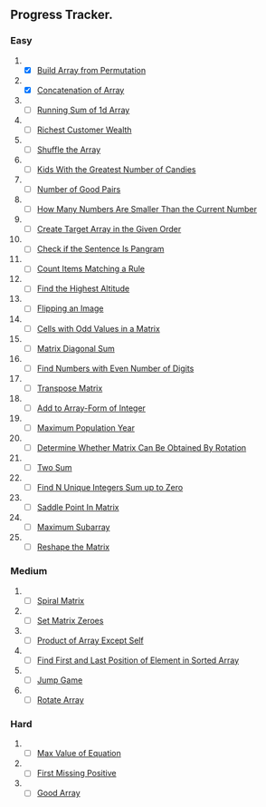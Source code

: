 

## Progress Tracker.

### Easy 

1. -[x] [Build Array from Permutation](https://leetcode.com/problems/build-array-from-permutation/)
2. -[x] [Concatenation of Array](https://leetcode.com/problems/concatenation-of-array/)
3. -[ ] [Running Sum of 1d Array](https://leetcode.com/problems/running-sum-of-1d-array/)
4. -[ ] [Richest Customer Wealth](https://leetcode.com/problems/richest-customer-wealth/)
5. -[ ] [Shuffle the Array](https://leetcode.com/problems/shuffle-the-array/)
6. -[ ] [Kids With the Greatest Number of Candies](https://leetcode.com/problems/kids-with-the-greatest-number-of-candies/)
7. -[ ] [Number of Good Pairs](https://leetcode.com/problems/number-of-good-pairs/)
8. -[ ] [How Many Numbers Are Smaller Than the Current Number](https://leetcode.com/problems/how-many-numbers-are-smaller-than-the-current-number/)
9. -[ ] [Create Target Array in the Given Order](https://leetcode.com/problems/create-target-array-in-the-given-order/)
10. -[ ] [Check if the Sentence Is Pangram](https://leetcode.com/problems/check-if-the-sentence-is-pangram/)
11. -[ ] [Count Items Matching a Rule](https://leetcode.com/problems/count-items-matching-a-rule/)
12. -[ ] [Find the Highest Altitude](https://leetcode.com/problems/find-the-highest-altitude/)
13. -[ ] [Flipping an Image](https://leetcode.com/problems/flipping-an-image/)
14. -[ ] [Cells with Odd Values in a Matrix](https://leetcode.com/problems/cells-with-odd-values-in-a-matrix/)
15. -[ ] [Matrix Diagonal Sum](https://leetcode.com/problems/matrix-diagonal-sum/)
16. -[ ] [Find Numbers with Even Number of Digits](https://leetcode.com/problems/find-numbers-with-even-number-of-digits/)
17. -[ ] [Transpose Matrix](https://leetcode.com/problems/transpose-matrix/)
18. -[ ] [Add to Array-Form of Integer](https://leetcode.com/problems/add-to-array-form-of-integer/)
19. -[ ] [Maximum Population Year](https://leetcode.com/problems/maximum-population-year/)
20. -[ ] [Determine Whether Matrix Can Be Obtained By Rotation](https://leetcode.com/problems/determine-whether-matrix-can-be-obtained-by-rotation/)
21. -[ ] [Two Sum](https://leetcode.com/problems/two-sum/)
22. -[ ] [Find N Unique Integers Sum up to Zero](https://leetcode.com/problems/find-n-unique-integers-sum-up-to-zero/)
23. -[ ] [Saddle Point In Matrix](https://leetcode.com/problems/lucky-numbers-in-a-matrix/)
24. -[ ] [Maximum Subarray](https://leetcode.com/problems/maximum-subarray/)
25. -[ ] [Reshape the Matrix](https://leetcode.com/problems/reshape-the-matrix/)

### Medium
1. -[ ] [Spiral Matrix](https://leetcode.com/problems/spiral-matrix/)
2. -[ ] [Set Matrix Zeroes](https://leetcode.com/problems/set-matrix-zeroes/)
3. -[ ] [Product of Array Except Self](https://leetcode.com/problems/product-of-array-except-self/)
4. -[ ] [Find First and Last Position of Element in Sorted Array](https://leetcode.com/problems/find-first-and-last-position-of-element-in-sorted-array/)
5. -[ ] [Jump Game](https://leetcode.com/problems/jump-game/)
6. -[ ] [Rotate Array](https://leetcode.com/problems/rotate-array/)

### Hard
1. -[ ] [Max Value of Equation](https://leetcode.com/problems/max-value-of-equation/)
2. -[ ] [First Missing Positive](https://leetcode.com/problems/first-missing-positive/)
3. -[ ] [Good Array](https://leetcode.com/problems/check-if-it-is-a-good-array/)
